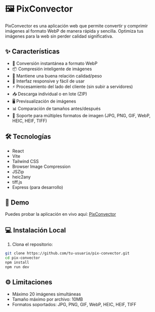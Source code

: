 # 🖼️ PixConvector

PixConvector es una aplicación web que permite convertir y comprimir imágenes al formato WebP de manera rápida y sencilla. Optimiza tus imágenes para la web sin perder calidad significativa.

## ✨ Características

- 🔄 Conversión instantánea a formato WebP
- 📦 Compresión inteligente de imágenes
- 🎯 Mantiene una buena relación calidad/peso
- 📱 Interfaz responsive y fácil de usar
- ⚡ Procesamiento del lado del cliente (sin subir a servidores)
- 📥 Descarga individual o en lote (ZIP)
- 🖥️ Previsualización de imágenes
- 📊 Comparación de tamaños antes/después
- 🔀 Soporte para múltiples formatos de imagen (JPG, PNG, GIF, WebP, HEIC, HEIF, TIFF)

## 🛠️ Tecnologías

- React
- Vite
- Tailwind CSS
- Browser Image Compression
- JSZip
- heic2any
- tiff.js
- Express (para desarrollo)

## 🚀 Demo

Puedes probar la aplicación en vivo aquí: [PixConvector](https://pix-convector.vercel.app)

## 💻 Instalación Local

1. Clona el repositorio:
```bash
git clone https://github.com/tu-usuario/pix-convector.git
cd pix-convector
npm install
npm run dev
```

## ⚙️ Limitaciones

- Máximo 20 imágenes simultáneas
- Tamaño máximo por archivo: 10MB
- Formatos soportados: JPG, PNG, GIF, WebP, HEIC, HEIF, TIFF
